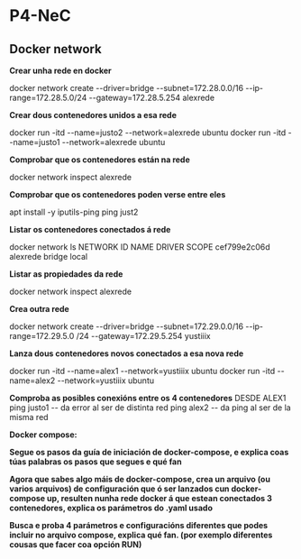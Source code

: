 # P4-NeC
## Docker network

**Crear unha rede en docker**

docker network create --driver=bridge --subnet=172.28.0.0/16 --ip-range=172.28.5.0/24 --gateway=172.28.5.254 alexrede

**Crear dous contenedores unidos a esa rede**

docker run -itd --name=justo2 --network=alexrede ubuntu
docker run -itd --name=justo1 --network=alexrede ubuntu


**Comprobar que os contenedores están na rede**

docker network inspect alexrede


**Comprobar que os contenedores poden verse entre eles**

apt install -y iputils-ping
ping just2

**Listar os contenedores conectados á rede**

docker network ls
NETWORK ID     NAME       DRIVER    SCOPE
cef799e2c06d   alexrede   bridge    local

**Listar as propiedades da rede**

docker network inspect alexrede

**Crea outra rede**

docker network create --driver=bridge --subnet=172.29.0.0/16 --ip-range=172.29.5.0
/24 --gateway=172.29.5.254 yustiiix

**Lanza dous contenedores novos conectados a esa nova rede**

docker run -itd --name=alex1 --network=yustiiix ubuntu
docker run -itd --name=alex2 --network=yustiiix ubuntu

**Comproba as posibles conexións entre os 4 contenedores**
DESDE ALEX1
ping justo1 -- da error al ser de distinta red
ping alex2 -- da ping al ser de la misma red

**Docker compose:**

**Segue os pasos da guía de iniciación de docker-compose, e explica coas túas palabras os pasos que segues e qué fan**

**Agora que sabes algo máis de docker-compose, crea un arquivo (ou varios arquivos) de configuración que ó ser lanzados cun docker-compose up, resulten nunha rede docker á que estean conectados 3 contenedores, explica os parámetros do .yaml usado**

**Busca e proba 4 parámetros e configuracións diferentes que podes incluir no arquivo compose, explica qué fan. (por exemplo diferentes cousas que facer coa opción RUN)**
